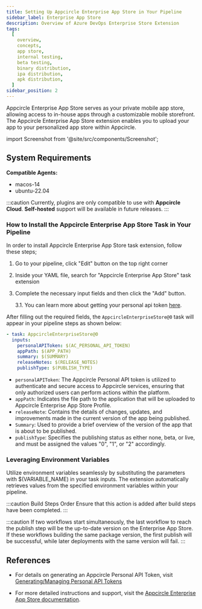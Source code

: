 ```yaml
---
title: Setting Up Appcircle Enterprise App Store in Your Pipeline
sidebar_label: Enterprise App Store
description: Overview of Azure DevOps Enterprise Store Extension
tags:
  [
    overview,
    concepts,
    app store,
    internal testing,
    beta testing,
    binary distribution,
    ipa distribution,
    apk distribution,
  ]
sidebar_position: 2
---
```


Appcircle Enterprise App Store serves as your private mobile app store, allowing access to in-house apps through a customizable mobile storefront. The Appcircle Enterprise App Store extension enables you to upload your app to your personalized app store within Appcircle.

import Screenshot from '@site/src/components/Screenshot';

## System Requirements

**Compatible Agents:**

- macos-14
- ubuntu-22.04

:::caution
Currently, plugins are only compatible to use with **Appcircle Cloud**. **Self-hosted** support will be available in future releases.
:::

### How to Install the Appcircle Enterprise App Store Task in Your Pipeline

In order to install Appcircle Enterprise App Store task extension, follow these steps;

1. Go to your pipeline, click "Edit" button on the top right corner
   <Screenshot url='https://cdn.appcircle.io/docs/assets/testing-distribution-azure-pipeline-edit.png' />
2. Inside your YAML file, search for "Appcircle Enterprise App Store" task extension
   <Screenshot url='https://cdn.appcircle.io/docs/assets/SP-242_azure_ent_store_task.png' />
3. Complete the necessary input fields and then click the "Add" button.

   3.1. You can learn more about getting your personal api token [here](/appcircle-api/api-authentication#generatingmanaging-the-personal-api-tokens).

After filling out the required fields, the `AppcircleEnterpriseStore@0` task will appear in your pipeline steps as shown below:

```yaml
- task: AppcircleEnterpriseStore@0
  inputs:
    personalAPIToken: $(AC_PERSONAL_API_TOKEN)
    appPath: $(APP_PATH)
    summary: $(SUMMARY)
    releaseNotes: $(RELEASE_NOTES)
    publishType: $(PUBLISH_TYPE)
```

- `personalAPIToken`: The Appcircle Personal API token is utilized to
  authenticate and secure access to Appcircle services, ensuring that only
  authorized users can perform actions within the platform.
- `appPath`: Indicates the file path to the application that will be uploaded to
  Appcircle Enterprise App Store Profile.
- `releaseNote`: Contains the details of changes, updates, and improvements made
  in the current version of the app being published.
- `Summary`: Used to provide a brief overview of the version of the app that is
  about to be published.
- `publishType`: Specifies the publishing status as either none, beta, or live,
  and must be assigned the values "0", "1", or "2" accordingly.

### Leveraging Environment Variables

Utilize environment variables seamlessly by substituting the parameters with $(VARIABLE_NAME) in your task inputs. The extension automatically retrieves values from the specified environment variables within your pipeline.

:::caution Build Steps Order
Ensure that this action is added after build steps have been completed.
:::

:::caution
If two workflows start simultaneously, the last workflow to reach the publish step will be the up-to-date version on the Enterprise App Store. If these workflows building the same package version, the first publish will be successful, while later deployments with the same version will fail.
:::

## References

- For details on generating an Appcircle Personal API Token, visit [Generating/Managing Personal API Tokens](/appcircle-api/api-authentication#generatingmanaging-the-personal-api-tokens)

- For more detailed instructions and support, visit the [Appcircle Enterprise App Store documentation](/enterprise-app-store).
